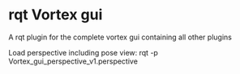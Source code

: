 # rqt Vortex gui
A rqt plugin for the complete vortex gui containing all other plugins

Load perspective including pose view:
rqt -p Vortex_gui_perspective_v1.perspective
